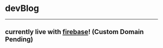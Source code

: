 # devBlog

---

## currently live with [firebase](https://devblog-51122.web.app/)! (Custom Domain Pending)
